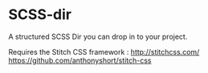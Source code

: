 # SCSS-dir

A structured SCSS Dir you can drop in to your project.

Requires the Stitch CSS framework : http://stitchcss.com/ https://github.com/anthonyshort/stitch-css